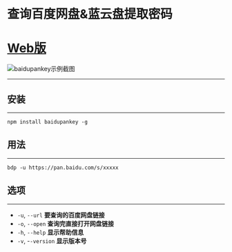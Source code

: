 # 查询百度网盘&蓝云盘提取密码

# [Web版](https://pnote.net/pan/)


![baidupankey示例截图](https://raw.githubusercontent.com/wu-dada/baidupankey/master/example.png)

---


## 安装

---

```
npm install baidupankey -g
```

## 用法

---

```
bdp -u https://pan.baidu.com/s/xxxxx
```

## 选项

---

-  `-u`, `--url`      **要查询的百度网盘链接**
-  `-o`, `--open`      **查询完直接打开网盘链接**
-  `-h`, `--help`     **显示帮助信息**
-  `-v`, -`-version`  **显示版本号**


